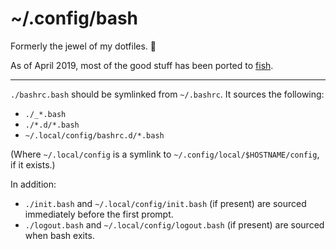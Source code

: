 # ~/.config/bash

Formerly the jewel of my dotfiles. 💎

As of April 2019, most of the good stuff has been ported to [fish].

[fish]: https://github.com/zgracem/dotconfig/tree/master/fish

***

`./bashrc.bash` should be symlinked from `~/.bashrc`. It sources the following:

- `./_*.bash`
- `./*.d/*.bash`
- `~/.local/config/bashrc.d/*.bash`

(Where `~/.local/config` is a symlink to `~/.config/local/$HOSTNAME/config`, if
it exists.)

In addition:

- `./init.bash` and `~/.local/config/init.bash` (if present) are sourced
  immediately before the first prompt.
- `./logout.bash` and `~/.local/config/logout.bash` (if present) are sourced
  when bash exits.
